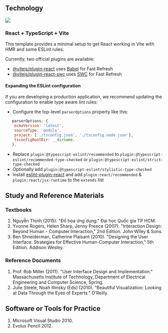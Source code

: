 ## Technology

<a href="https://skillicons.dev">
<img src="https://skillicons.dev/icons?i=html,css,js,typescript,vite,react,nodejs,vscode,linux,git,github,figma&perline=6" />
</a>

### React + TypeScript + Vite

This template provides a minimal setup to get React working in Vite with HMR and some ESLint rules.

Currently, two official plugins are available:

- [@vitejs/plugin-react](https://github.com/vitejs/vite-plugin-react/blob/main/packages/plugin-react/README.md) uses [Babel](https://babeljs.io/) for Fast Refresh
- [@vitejs/plugin-react-swc](https://github.com/vitejs/vite-plugin-react-swc) uses [SWC](https://swc.rs/) for Fast Refresh

#### Expanding the ESLint configuration

If you are developing a production application, we recommend updating the configuration to enable type aware lint rules:

- Configure the top-level `parserOptions` property like this:

```js
   parserOptions: {
    ecmaVersion: 'latest',
    sourceType: 'module',
    project: ['./tsconfig.json', './tsconfig.node.json'],
    tsconfigRootDir: __dirname,
   },
```

- Replace `plugin:@typescript-eslint/recommended` to `plugin:@typescript-eslint/recommended-type-checked` or `plugin:@typescript-eslint/strict-type-checked`
- Optionally add `plugin:@typescript-eslint/stylistic-type-checked`
- Install [eslint-plugin-react](https://github.com/jsx-eslint/eslint-plugin-react) and add `plugin:react/recommended` & `plugin:react/jsx-runtime` to the `extends` list

## Study and Reference Materials

### Textbooks

1. Nguyễn Thịnh (2015). "Đồ họa ứng dụng." Đại học Quốc gia TP HCM.
2. Yvonne Rogers, Helen Sharp, Jenny Preece (2007). "Interaction Design: Beyond Human - Computer Interaction," 2nd Edition. John Wiley & Sons.
3. Ben Shneiderman, Catherine Plaisant (2010). "Designing the User Interface: Strategies for Effective Human-Computer Interaction," 5th Edition. Addison Wesley.

### Reference Documents

1. Prof. Rob Miller (2011). "User Interface Design and Implementation." Massachusetts Institute of Technology, Department of Electrical Engineering and Computer Science, Spring.
2. Julie Steele, Noah Illinsky (Eds) (2010). "Beautiful Visualization: Looking at Data Through the Eyes of Experts." O’Reilly.

## Software or Tools for Practice

1. Microsoft Visual Studio 2010.
2. Evolus Pencil 2012.
